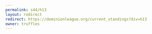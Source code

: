 ```yaml
---
permalink: s44/h13
layout: redirect
redirect: https://dominionleague.org/current_standings?div=h13
owner: truffles
---
```

